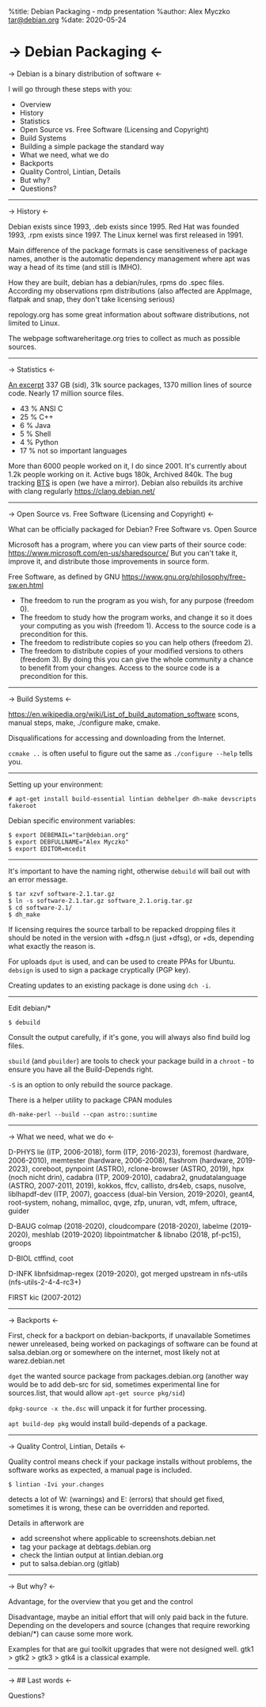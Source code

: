 %title: Debian Packaging - mdp presentation
%author: Alex Myczko <tar@debian.org>
%date: 2020-05-24

-> Debian Packaging <-
=========

-> Debian is a binary distribution of software <-

I will go through these steps with you:

* Overview 
* History
* Statistics
* Open Source vs. Free Software (Licensing and Copyright)
* Build Systems
* Building a simple package the standard way
* What we need, what we do
* Backports
* Quality Control, Lintian, Details
* But why?
* Questions?

-------------------------------------------------

-> History <-

Debian exists since 1993, .deb exists since 1995.
Red Hat was founded 1993, .rpm exists since 1997.
The Linux kernel was first released in 1991.

Main difference of the package formats is case sensitiveness of package names,
another is the automatic dependency management where apt was way a head 
of its time (and still is IMHO).

How they are built, debian has a debian/rules, rpms do .spec files.
According my observations rpm distributions (also affected are
AppImage, flatpak and snap, they don't take licensing serious)

repology.org has some great information about software distributions,
not limited to Linux.

The webpage softwareheritage.org tries to collect as much as possible
sources.

-------------------------------------------------

-> Statistics <-

[An excerpt](https://sources.debian.org/stats/)
337 GB (sid), 31k source packages, 1370 million lines of source code.
Nearly 17 million source files.
* 43 % ANSI C
* 25 % C++
* 6 % Java
* 5 % Shell
* 4 % Python
* 17 % not so important languages

More than 6000 people worked on it, I do since 2001. It's currently
about 1.2k people working on it. Active bugs 180k, Archived 840k.
The bug tracking [BTS](https://bugs.debian.org/) is open (we have a mirror).
Debian also rebuilds its archive with clang regularly https://clang.debian.net/

-------------------------------------------------

-> Open Source vs. Free Software (Licensing and Copyright) <-

What can be officially packaged for Debian?
Free Software vs. Open Source

Microsoft has a program, where you can view parts of their source code:
https://www.microsoft.com/en-us/sharedsource/
But you can't take it, improve it, and distribute those improvements
in source form.

Free Software, as defined by GNU
https://www.gnu.org/philosophy/free-sw.en.html

* The freedom to run the program as you wish, for any purpose (freedom 0).
* The freedom to study how the program works, and change it so it does your computing as you wish (freedom 1). Access to the source code is a precondition for this.
* The freedom to redistribute copies so you can help others (freedom 2).
* The freedom to distribute copies of your modified versions to others (freedom 3). By doing this you can give the whole community a chance to benefit from your changes. Access to the source code is a precondition for this.

-------------------------------------------------

-> Build Systems <-

https://en.wikipedia.org/wiki/List_of_build_automation_software
scons, manual steps, make, ./configure make, cmake.

Disqualifications for accessing and downloading from the Internet.

`ccmake ..` is often useful to figure out the same as
`./configure --help` tells you.

-------------------------------------------------

Setting up your environment:

```
# apt-get install build-essential lintian debhelper dh-make devscripts fakeroot
```

Debian specific environment variables:

```
$ export DEBEMAIL="tar@debian.org"
$ export DEBFULLNAME="Alex Myczko"
$ export EDITOR=mcedit
```

-------------------------------------------------

It's important to have the naming right, otherwise `debuild`
will bail out with an error message.

```
$ tar xzvf software-2.1.tar.gz
$ ln -s software-2.1.tar.gz software_2.1.orig.tar.gz
$ cd software-2.1/
$ dh_make
```

If licensing requires the source tarball to be repacked dropping
files it should be noted in the version with +dfsg.n (just +dfsg),
or +ds, depending what exactly the reason is.

For uploads `dput` is used, and can be used to create PPAs for Ubuntu.
`debsign` is used to sign a package cryptically (PGP key).

Creating updates to an existing package is done using `dch -i`.

-------------------------------------------------

Edit debian/*
```
$ debuild
```

Consult the output carefully, if it's gone, you will always also
find build log files.

`sbuild` (and `pbuilder`) are tools to check your package build in a
`chroot` - to ensure you have all the Build-Depends right.

`-S` is an option to only rebuild the source package.

There is a helper utility to package CPAN modules

```
dh-make-perl --build --cpan astro::suntime
```

-------------------------------------------------

-> What we need, what we do <-

D-PHYS
lie (ITP, 2006-2018), form (ITP, 2016-2023), foremost (hardware, 2006-2010),
memtester (hardware, 2006-2008), flashrom (hardware, 2019-2023),
coreboot, pynpoint (ASTRO),
rclone-browser (ASTRO, 2019), hpx (noch nicht drin), cadabra (ITP, 2009-2010),
cadabra2, gnudatalanguage (ASTRO, 2007-2011, 2019), kokkos, ffcv, callisto, drs4eb, csaps, nusolve,
liblhapdf-dev (ITP, 2007), goaccess (dual-bin Version, 2019-2020), geant4, root-system, nohang, mimalloc, qvge, zfp, unuran, vdt, mfem, uftrace, guider

D-BAUG
colmap (2018-2020), cloudcompare (2018-2020),
labelme (2019-2020), meshlab (2019-2020)
libpointmatcher & libnabo (2018, pf-pc15), groops

D-BIOL
ctffind, coot

D-INFK
libnfsidmap-regex (2019-2020), got merged upstream in
nfs-utils (nfs-utils-2-4-4-rc3+)

FIRST
kic (2007-2012)

-------------------------------------------------

-> Backports <-

First, check for a backport on debian-backports, if unavailable
Sometimes newer unreleased, being worked on packagings of software can
be found at salsa.debian.org or somewhere on the internet, most likely
not at warez.debian.net

`dget` the wanted source package from packages.debian.org
(another way would be to add deb-src for sid, sometimes experimental
line for sources.list, that would allow `apt-get source pkg/sid`)

`dpkg-source -x the.dsc` will unpack it for further processing.

`apt build-dep pkg` would install build-depends of a package.

-------------------------------------------------

-> Quality Control, Lintian, Details <-

Quality control means check if your package installs without problems,
the software works as expected, a manual page is included.

```
$ lintian -Ivi your.changes
```
detects a lot of W: (warnings) and E: (errors) that should get fixed,
sometimes it is wrong, these can be overridden and reported.

Details in afterwork are
* add screenshot where applicable to screenshots.debian.net
* tag your package at debtags.debian.org
* check the lintian output at lintian.debian.org
* put to salsa.debian.org (gitlab)

-------------------------------------------------

-> But why? <-

Advantage, for the overview that you get and the control

Disadvantage, maybe an initial effort that will only paid back
in the future. Depending on the developers and source (changes
that require reworking debian/*) can cause some more work.

Examples for that are gui toolkit upgrades that were not designed
well. gtk1 > gtk2 > gtk3 > gtk4 is a classical example.

-------------------------------------------------

-> ## Last words <-

Questions?
